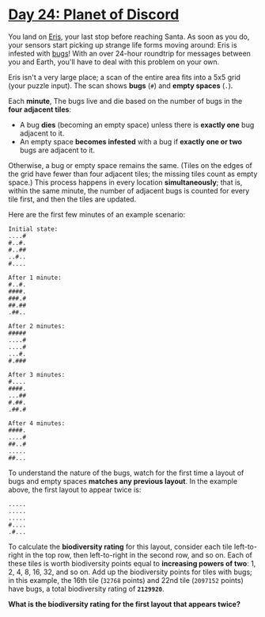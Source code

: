 # [Day 24: Planet of Discord](https://adventofcode.com/2019/day/24)

You land on [Eris](https://en.wikipedia.org/wiki/Eris_(dwarf_planet)), your last stop before reaching Santa. As soon as you do, your sensors start picking up strange life forms moving around: Eris is infested with [bugs](https://www.nationalgeographic.org/thisday/sep9/worlds-first-computer-bug/)! With an over 24-hour roundtrip for messages between you and Earth, you'll have to deal with this problem on your own.

Eris isn't a very large place; a scan of the entire area fits into a 5x5 grid (your puzzle input). The scan shows **bugs** (`#`) and **empty spaces** (`.`).

Each **minute**, The bugs live and die based on the number of bugs in the **four adjacent tiles**:

- A bug **dies** (becoming an empty space) unless there is **exactly one** bug adjacent to it.
- An empty space **becomes infested** with a bug if **exactly one or two** bugs are adjacent to it.

Otherwise, a bug or empty space remains the same. (Tiles on the edges of the grid have fewer than four adjacent tiles; the missing tiles count as empty space.) This process happens in every location **simultaneously**; that is, within the same minute, the number of adjacent bugs is counted for every tile first, and then the tiles are updated.

Here are the first few minutes of an example scenario:

```
Initial state:
....#
#..#.
#..##
..#..
#....

After 1 minute:
#..#.
####.
###.#
##.##
.##..

After 2 minutes:
#####
....#
....#
...#.
#.###

After 3 minutes:
#....
####.
...##
#.##.
.##.#

After 4 minutes:
####.
....#
##..#
.....
##...
```

To understand the nature of the bugs, watch for the first time a layout of bugs and empty spaces **matches any previous layout**. In the example above, the first layout to appear twice is:

```
.....
.....
.....
#....
.#...
```

To calculate the **biodiversity rating** for this layout, consider each tile left-to-right in the top row, then left-to-right in the second row, and so on. Each of these tiles is worth biodiversity points equal to **increasing powers of two**: 1, 2, 4, 8, 16, 32, and so on. Add up the biodiversity points for tiles with bugs; in this example, the 16th tile (`32768` points) and 22nd tile (`2097152` points) have bugs, a total biodiversity rating of **`2129920`**.

**What is the biodiversity rating for the first layout that appears twice?**